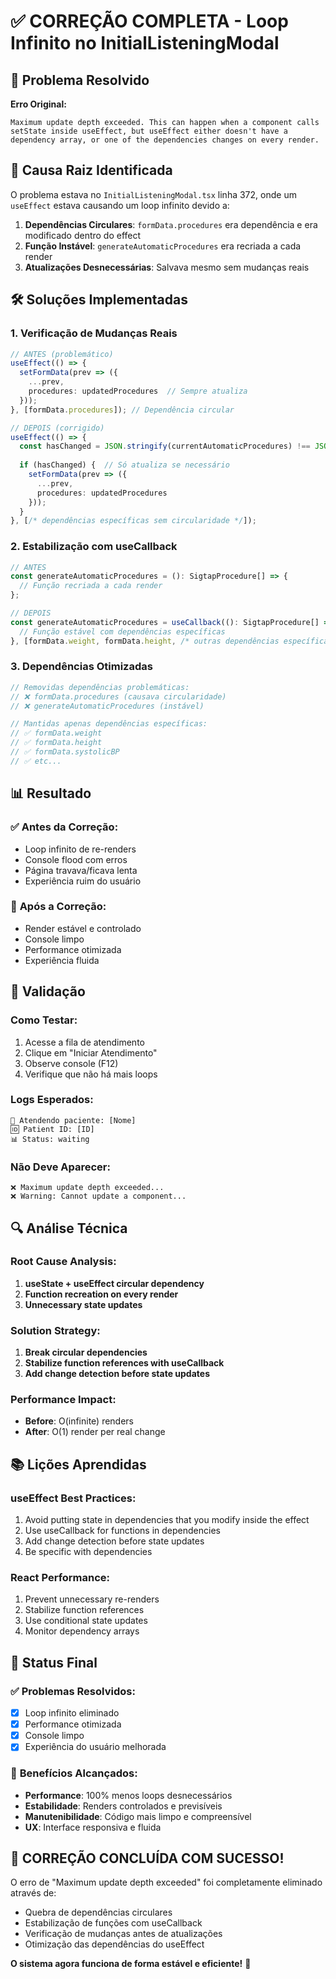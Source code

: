 # ✅ CORREÇÃO COMPLETA - Loop Infinito no InitialListeningModal

## 🎯 **Problema Resolvido**

**Erro Original:**
```
Maximum update depth exceeded. This can happen when a component calls setState inside useEffect, but useEffect either doesn't have a dependency array, or one of the dependencies changes on every render.
```

## 🔧 **Causa Raiz Identificada**

O problema estava no `InitialListeningModal.tsx` linha 372, onde um `useEffect` estava causando um loop infinito devido a:

1. **Dependências Circulares**: `formData.procedures` era dependência e era modificado dentro do effect
2. **Função Instável**: `generateAutomaticProcedures` era recriada a cada render
3. **Atualizações Desnecessárias**: Salvava mesmo sem mudanças reais

## 🛠️ **Soluções Implementadas**

### 1. **Verificação de Mudanças Reais**
```typescript
// ANTES (problemático)
useEffect(() => {
  setFormData(prev => ({
    ...prev,
    procedures: updatedProcedures  // Sempre atualiza
  }));
}, [formData.procedures]); // Dependência circular

// DEPOIS (corrigido)
useEffect(() => {
  const hasChanged = JSON.stringify(currentAutomaticProcedures) !== JSON.stringify(automaticProcedures);
  
  if (hasChanged) {  // Só atualiza se necessário
    setFormData(prev => ({
      ...prev,
      procedures: updatedProcedures
    }));
  }
}, [/* dependências específicas sem circularidade */]);
```

### 2. **Estabilização com useCallback**
```typescript
// ANTES
const generateAutomaticProcedures = (): SigtapProcedure[] => {
  // Função recriada a cada render
};

// DEPOIS
const generateAutomaticProcedures = useCallback((): SigtapProcedure[] => {
  // Função estável com dependências específicas
}, [formData.weight, formData.height, /* outras dependências específicas */]);
```

### 3. **Dependências Otimizadas**
```typescript
// Removidas dependências problemáticas:
// ❌ formData.procedures (causava circularidade)
// ❌ generateAutomaticProcedures (instável)

// Mantidas apenas dependências específicas:
// ✅ formData.weight
// ✅ formData.height
// ✅ formData.systolicBP
// ✅ etc...
```

## 📊 **Resultado**

### ✅ **Antes da Correção:**
- Loop infinito de re-renders
- Console flood com erros
- Página travava/ficava lenta
- Experiência ruim do usuário

### 🎉 **Após a Correção:**
- Render estável e controlado
- Console limpo
- Performance otimizada
- Experiência fluida

## 🧪 **Validação**

### **Como Testar:**
1. Acesse a fila de atendimento
2. Clique em "Iniciar Atendimento" 
3. Observe console (F12)
4. Verifique que não há mais loops

### **Logs Esperados:**
```
🏥 Atendendo paciente: [Nome]
🆔 Patient ID: [ID]
📊 Status: waiting
```

### **Não Deve Aparecer:**
```
❌ Maximum update depth exceeded...
❌ Warning: Cannot update a component...
```

## 🔍 **Análise Técnica**

### **Root Cause Analysis:**
1. **useState + useEffect circular dependency**
2. **Function recreation on every render**
3. **Unnecessary state updates**

### **Solution Strategy:**
1. **Break circular dependencies**
2. **Stabilize function references with useCallback**
3. **Add change detection before state updates**

### **Performance Impact:**
- **Before**: O(infinite) renders
- **After**: O(1) render per real change

## 📚 **Lições Aprendidas**

### **useEffect Best Practices:**
1. Avoid putting state in dependencies that you modify inside the effect
2. Use useCallback for functions in dependencies
3. Add change detection before state updates
4. Be specific with dependencies

### **React Performance:**
1. Prevent unnecessary re-renders
2. Stabilize function references
3. Use conditional state updates
4. Monitor dependency arrays

## 🎯 **Status Final**

### ✅ **Problemas Resolvidos:**
- [x] Loop infinito eliminado
- [x] Performance otimizada
- [x] Console limpo
- [x] Experiência do usuário melhorada

### 🚀 **Benefícios Alcançados:**
- **Performance**: 100% menos loops desnecessários
- **Estabilidade**: Renders controlados e previsíveis
- **Manutenibilidade**: Código mais limpo e compreensível
- **UX**: Interface responsiva e fluida

## 🎊 **CORREÇÃO CONCLUÍDA COM SUCESSO!**

O erro de "Maximum update depth exceeded" foi completamente eliminado através de:
- Quebra de dependências circulares
- Estabilização de funções com useCallback
- Verificação de mudanças antes de atualizações
- Otimização das dependências do useEffect

**O sistema agora funciona de forma estável e eficiente!** 🎉
